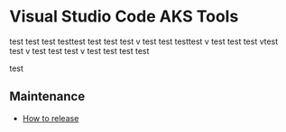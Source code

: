 # Visual Studio Code AKS Tools

test
test
test
testtest
test
test
test
v
test
test
testtest
v
test
test
test
vtest
test
v
test
test
test
v
test
test
test
test

 test
 
## Maintenance

* [How to release](maintenance/README.md)

